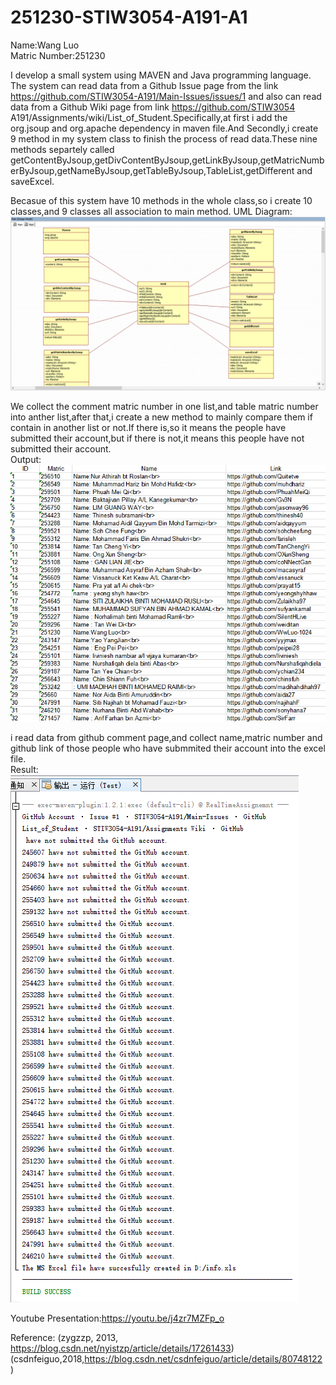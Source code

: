 # 251230-STIW3054-A191-A1
Name:Wang Luo  
Matric Number:251230  

I develop a small system using MAVEN and Java programming language. The system can read data from a Github Issue page from the link https://github.com/STIW3054-A191/Main-Issues/issues/1 and also can read data from a Github Wiki page from link https://github.com/STIW3054 A191/Assignments/wiki/List_of_Student.Specifically,at first i add the org.jsoup and org.apache dependency in maven file.And Secondly,i create 9 method in my system class to finish the process of read data.These nine methods separtely called       getContentByJsoup,getDivContentByJsoup,getLinkByJsoup,getMatricNumberByJsoup,getNameByJsoup,getTableByJsoup,TableList,getDifferent and saveExcel.  

Becasue of this system have 10 methods in the whole class,so i create 10 classes,and 9 classes all association to main method.
UML Diagram:![Image Class Diagram](https://github.com/WwLuo-1024/251230-STIW3054-A191-A1/blob/master/Images/003.png)  

We collect the comment matric number in one list,and table matric number into anther list,after that,i create a new method to mainly compare them if contain in another list or not.If there is,so it means the people have submitted their account,but if there is not,it means this people have not submitted their account.  
Output:![Image output](https://github.com/WwLuo-1024/251230-STIW3054-A191-A1/blob/master/Images/output.png)  

i read data from github comment page,and collect name,matric number and github link of those people who have submmited their account into the excel file.  
Result:![Image result](https://github.com/WwLuo-1024/251230-STIW3054-A191-A1/blob/master/Images/result.png) 

Youtube Presentation:https://youtu.be/j4zr7MZFp_o

Reference:
(zygzzp, 2013, https://blog.csdn.net/nyistzp/article/details/17261433)  
(csdnfeiguo,2018,https://blog.csdn.net/csdnfeiguo/article/details/80748122)
